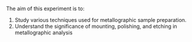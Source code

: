 The aim of this experiment is to:
1.	Study various techniques used for metallographic sample preparation.<br>
2.	Understand the significance of mounting, polishing, and etching in metallographic analysis<br>


